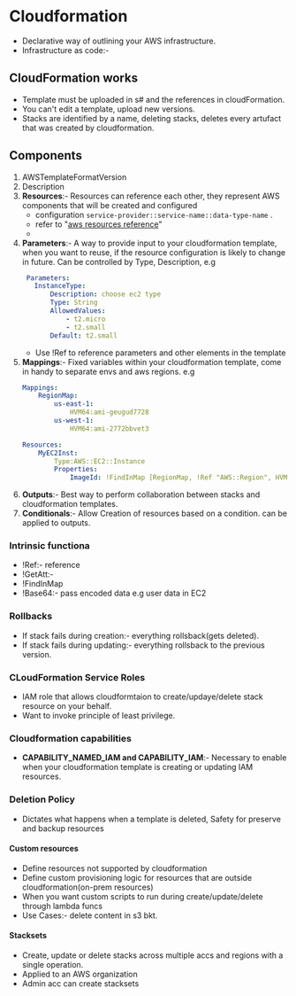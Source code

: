 # Cloudformation
- Declarative way of outlining your AWS infrastructure.
- Infrastructure as code:- 
## CloudFormation works
- Template must be uploaded in s# and the references in cloudFormation.
- You can't edit a template, upload new versions.
- Stacks are identified by a name, deleting stacks, deletes every artufact that was created by cloudformation.

## Components
1. AWSTemplateFormatVersion
2. Description
3. **Resources**:- Resources can reference each other, they represent AWS components that will be created and configured
    - configuration `service-provider::service-name::data-type-name` .
    - refer to "[aws resources reference](https://docs.aws.amazon.com/AWSCloudFormation/latest/UserGuide/aws-template-resource-type-ref.html)"
    - 
4. **Parameters**:- A way to provide input to your cloudformation template, when you want to reuse, if the resource configuration is likely to change in future. Can be controlled by Type, Description, e.g 
     ```yaml
      Parameters:
        InstanceType:
            Description: choose ec2 type
            Type: String
            AllowedValues:
                - t2.micro
                - t2.small
            Default: t2.small 
     ```
    - Use !Ref to reference parameters and other elements in the template
5. **Mappings**:- Fixed variables within your cloudformation template, come in handy to separate envs and aws regions. e.g
    ```yaml
    Mappings:
        RegionMap:
            us-east-1:
                HVM64:ami-geugud7728
            us-west-1:
                HVM64:ami-2772bbvet3

    Resources:
        MyEC2Inst:
            Type:AWS::EC2::Instance
            Properties:
                ImageId: !FindInMap [RegionMap, !Ref "AWS::Region", HVM64]
    ```
6. **Outputs**:- Best way to perform collaboration between stacks and cloudformation templates.
7. **Conditionals**:- Allow Creation of resources based on a condition. can be applied to outputs.

### Intrinsic functiona
- !Ref:- reference
- !GetAtt:- 
- !FindInMap
- !Base64:- pass encoded data e.g user data in EC2

### Rollbacks
- If stack fails during creation:- everything rollsback(gets deleted).
- If stack fails during updating:- everything rollsback to the previous version.

### CLoudFormation Service Roles
- IAM role that allows cloudformtaion to create/updaye/delete stack resource on your behalf.
- Want to invoke principle of least privilege.

###  Cloudformation capabilities
- **CAPABILITY_NAMED_IAM and CAPABILITY_IAM**:- Necessary to enable when your cloudformation template is creating or updating IAM resources.

### Deletion Policy
- Dictates what happens when a template is deleted, Safety for preserve and backup resources

#### Custom resources
- Define resources not supported by cloudformation
- Define custom provisioning logic for resources that are outside cloudformation(on-prem resources)
- When you want custom scripts to run during create/update/delete through lambda funcs
- Use Cases:- delete content in s3 bkt.

#### Stacksets
- Create, update or delete stacks across multiple accs and regions with a single operation.
- Applied to an AWS organization
- Admin acc can create stacksets